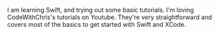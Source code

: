 I am learning Swift, and trying out some basic tutorials. 
I'm loving CodeWithChris's tutorials on Youtube. They're very straightforward and covers most of the basics to get started with Swift and XCode.

